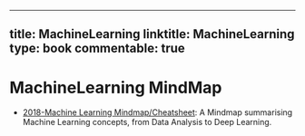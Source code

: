 
---
title: MachineLearning
linktitle: MachineLearning
type: book
commentable: true
---

# MachineLearning MindMap

- [2018-Machine Learning Mindmap/Cheatsheet](https://github.com/dformoso/machine-learning-mindmap): A Mindmap summarising Machine Learning concepts, from Data Analysis to Deep Learning.

    